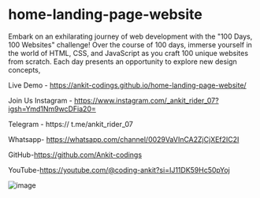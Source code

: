 # home-landing-page-website
 Embark on an exhilarating journey of web development with the "100 Days, 100 Websites" challenge! Over the course of 100 days, immerse yourself in the world of HTML, CSS, and JavaScript as you craft 100 unique websites from scratch. Each day presents an opportunity to explore new design concepts, 
 
 Live Demo -  https://ankit-codings.github.io/home-landing-page-website/

Join Us Instagram - https://www.instagram.com/_ankit_rider_07?igsh=Ymd1Nm9wcDFia20=

Telegram - https:// t.me/ankit_rider_07

Whatsapp- https://whatsapp.com/channel/0029VaVInCA2ZjCjXEf2IC2I

GitHub-https://github.com/Ankit-codings

YouTube-https://youtube.com/@coding-ankit?si=IJ11DK59Hc50pYoj

 ![image](https://github.com/Ankit-codings/home-landing-page-website/assets/164986214/a501cc14-85ec-4bee-a1fa-2fea081f7929)


